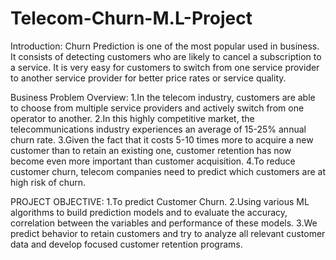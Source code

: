 # Telecom-Churn-M.L-Project
Introduction:
Churn Prediction is one of the most popular used in business. It consists of detecting customers who are likely to cancel a subscription to a service.
It is very easy for customers to switch from one service provider to another service provider for better price rates or service quality.
 
Business Problem Overview:
1.In the telecom industry, customers are able to choose from multiple service providers and actively switch from one operator to another. 
2.In this highly competitive market, the telecommunications industry experiences an average of 15-25% annual churn rate.
3.Given the fact that it costs 5-10 times more to acquire a new customer than to retain an existing one, customer retention has now become even more important than customer acquisition. 
4.To reduce customer churn, telecom companies need to predict which customers are at high risk of churn.

PROJECT OBJECTIVE:
1.To predict Customer Churn.
2.Using various ML algorithms to build prediction models and to evaluate the accuracy, correlation between the variables and performance of these models.
3.We predict behavior to retain customers and try to analyze all relevant customer data and develop focused customer retention programs. 





